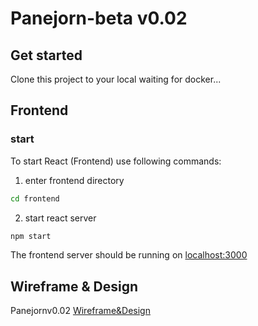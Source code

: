 # Panejorn-beta v0.02

## Get started
Clone this project to your local
waiting for docker...

## Frontend
### start
To start React (Frontend) use following commands:
1. enter frontend directory     


```sh
cd frontend
```


2. start react server            



```sh
npm start
```

The frontend server should be running on [localhost:3000](https://localhost:3000)

## Wireframe & Design
Panejornv0.02 [Wireframe&Design](https://www.figma.com/file/V1ouHFM6acG9L1xGNmbxZf/Panejorn-app-ver0.2?node-id=0%3A1)
